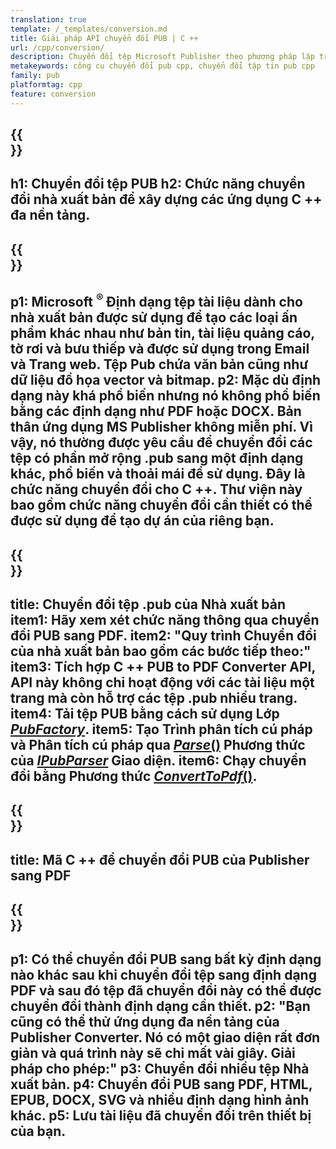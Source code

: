 ```yaml
---
translation: true
template: /_templates/conversion.md
title: Giải pháp API chuyển đổi PUB | C ++
url: /cpp/conversion/
description: Chuyển đổi tệp Microsoft Publisher theo phương pháp lập trình thông qua thư viện C ++. Giải pháp API đơn giản để xây dựng dự án C ++ chuyển đổi PUB của riêng bạn.
metakeywords: công cụ chuyển đổi pub cpp, chuyển đổi tập tin pub cpp
family: pub
platformtag: cpp
feature: conversion
---
```


{{<section banner>}}
---
h1: Chuyển đổi tệp PUB
h2: Chức năng chuyển đổi nhà xuất bản để xây dựng các ứng dụng C ++ đa nền tảng.
---

{{<section overview>}}
---
p1: Microsoft <sup> ® </sup> Định dạng tệp tài liệu dành cho nhà xuất bản được sử dụng để tạo các loại ấn phẩm khác nhau như bản tin, tài liệu quảng cáo, tờ rơi và bưu thiếp và được sử dụng trong Email và Trang web. Tệp Pub chứa văn bản cũng như dữ liệu đồ họa vector và bitmap.
p2: Mặc dù định dạng này khá phổ biến nhưng nó không phổ biến bằng các định dạng như PDF hoặc DOCX. Bản thân ứng dụng MS Publisher không miễn phí. Vì vậy, nó thường được yêu cầu để chuyển đổi các tệp có phần mở rộng .pub sang một định dạng khác, phổ biến và thoải mái để sử dụng. Đây là chức năng chuyển đổi cho C ++. Thư viện này bao gồm chức năng chuyển đổi cần thiết có thể được sử dụng để tạo dự án của riêng bạn.
---

{{<section feature1>}}
---
title: Chuyển đổi tệp .pub của Nhà xuất bản
item1: Hãy xem xét chức năng thông qua chuyển đổi PUB sang PDF.
item2: "Quy trình Chuyển đổi của nhà xuất bản bao gồm các bước tiếp theo:"
item3: Tích hợp C ++ PUB to PDF Converter API, API này không chỉ hoạt động với các tài liệu một trang mà còn hỗ trợ các tệp .pub nhiều trang.
item4: Tải tệp PUB bằng cách sử dụng Lớp [*PubFactory*](https://reference.aspose.com/pub/cpp/class/aspose.pub.pub_factory).
item5: Tạo Trình phân tích cú pháp và Phân tích cú pháp qua [*Parse*()](https://reference.aspose.com/pub/cpp/class/aspose.pub.i_pub_parser#ae9fc7043f382a5b4a7b694f0fe477915) Phương thức của [*IPubParser*](https://reference.aspose.com/pub/cpp/class/aspose.pub.i_pub_parser) Giao diện.
item6: Chạy chuyển đổi bằng Phương thức [*ConvertToPdf*()](https://reference.aspose.com/pub/cpp/class/aspose.pub.i_pdf_converter).
---

{{<section codeexample>}}
---
title: Mã C ++ để chuyển đổi PUB của Publisher sang PDF
---

{{<section summary>}}
---
p1: Có thể chuyển đổi PUB sang bất kỳ định dạng nào khác sau khi chuyển đổi tệp sang định dạng PDF và sau đó tệp đã chuyển đổi này có thể được chuyển đổi thành định dạng cần thiết.
p2: "Bạn cũng có thể thử ứng dụng đa nền tảng của Publisher Converter. Nó có một giao diện rất đơn giản và quá trình này sẽ chỉ mất vài giây. Giải pháp cho phép:"
p3: Chuyển đổi nhiều tệp Nhà xuất bản.
p4: Chuyển đổi PUB sang PDF, HTML, EPUB, DOCX, SVG và nhiều định dạng hình ảnh khác.
p5: Lưu tài liệu đã chuyển đổi trên thiết bị của bạn.
---